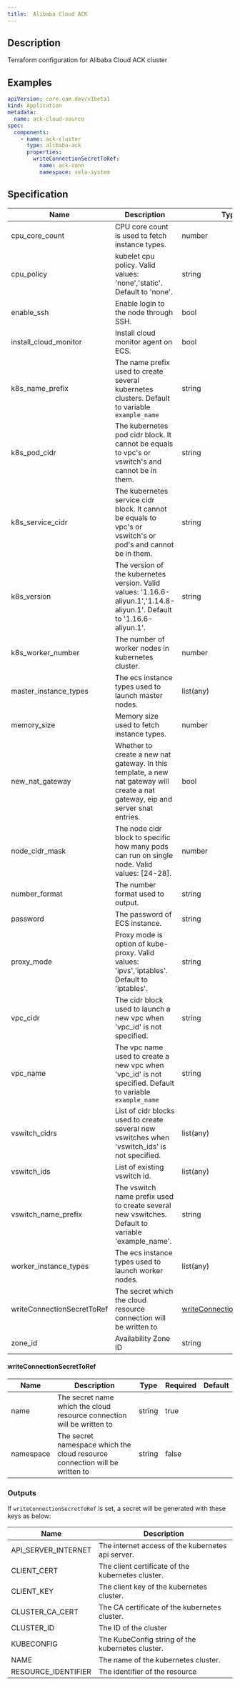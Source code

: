 ```yaml
---
title:  Alibaba Cloud ACK
---
```


## Description

Terraform configuration for Alibaba Cloud ACK cluster

## Examples

```yaml
apiVersion: core.oam.dev/v1beta1
kind: Application
metadata:
  name: ack-cloud-source
spec:
  components:
    - name: ack-cluster
      type: alibaba-ack
      properties:
        writeConnectionSecretToRef:
          name: ack-conn
          namespace: vela-system
```

## Specification


 Name | Description | Type | Required | Default 
 ------------ | ------------- | ------------- | ------------- | ------------- 
 cpu_core_count | CPU core count is used to fetch instance types. | number | false |  
 cpu_policy | kubelet cpu policy. Valid values: 'none','static'. Default to 'none'. | string | false |  
 enable_ssh | Enable login to the node through SSH. | bool | false |  
 install_cloud_monitor | Install cloud monitor agent on ECS. | bool | false |  
 k8s_name_prefix | The name prefix used to create several kubernetes clusters. Default to variable `example_name` | string | false |  
 k8s_pod_cidr | The kubernetes pod cidr block. It cannot be equals to vpc's or vswitch's and cannot be in them. | string | false |  
 k8s_service_cidr | The kubernetes service cidr block. It cannot be equals to vpc's or vswitch's or pod's and cannot be in them. | string | false |  
 k8s_version | The version of the kubernetes version.  Valid values: '1.16.6-aliyun.1','1.14.8-aliyun.1'. Default to '1.16.6-aliyun.1'. | string | false |  
 k8s_worker_number | The number of worker nodes in kubernetes cluster. | number | false |  
 master_instance_types | The ecs instance types used to launch master nodes. | list(any) | false |  
 memory_size | Memory size used to fetch instance types. | number | false |  
 new_nat_gateway | Whether to create a new nat gateway. In this template, a new nat gateway will create a nat gateway, eip and server snat entries. | bool | false |  
 node_cidr_mask | The node cidr block to specific how many pods can run on single node. Valid values: [24-28]. | number | false |  
 number_format | The number format used to output. | string | false |  
 password | The password of ECS instance. | string | false |  
 proxy_mode | Proxy mode is option of kube-proxy. Valid values: 'ipvs','iptables'. Default to 'iptables'. | string | false |  
 vpc_cidr | The cidr block used to launch a new vpc when 'vpc_id' is not specified. | string | false |  
 vpc_name | The vpc name used to create a new vpc when 'vpc_id' is not specified. Default to variable `example_name` | string | false |  
 vswitch_cidrs | List of cidr blocks used to create several new vswitches when 'vswitch_ids' is not specified. | list(any) | false |  
 vswitch_ids | List of existing vswitch id. | list(any) | false |  
 vswitch_name_prefix | The vswitch name prefix used to create several new vswitches. Default to variable 'example_name'. | string | false |  
 worker_instance_types | The ecs instance types used to launch worker nodes. | list(any) | false |  
 writeConnectionSecretToRef | The secret which the cloud resource connection will be written to | [writeConnectionSecretToRef](#writeConnectionSecretToRef) | false |  
 zone_id | Availability Zone ID | string | false |  


#### writeConnectionSecretToRef

 Name | Description | Type | Required | Default 
 ------------ | ------------- | ------------- | ------------- | ------------- 
 name | The secret name which the cloud resource connection will be written to | string | true |  
 namespace | The secret namespace which the cloud resource connection will be written to | string | false |  


### Outputs

If `writeConnectionSecretToRef` is set, a secret will be generated with these keys as below:

 Name | Description 
 ------------ | ------------- 
 API_SERVER_INTERNET | The internet access of the kubernetes api server.
 CLIENT_CERT | The client certificate of the kubernetes cluster.
 CLIENT_KEY | The client key of the kubernetes cluster.
 CLUSTER_CA_CERT | The CA certificate of the kubernetes cluster.
 CLUSTER_ID | The ID of the cluster
 KUBECONFIG | The KubeConfig string of the kubernetes cluster.
 NAME | The name of the kubernetes cluster.
 RESOURCE_IDENTIFIER | The identifier of the resource
